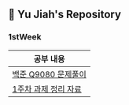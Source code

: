 ## 🙇 Yu Jiah's Repository
### 1stWeek
| 공부 내용 |
|----|
| [백준 Q9080 문제풀이](https://github.com/s-owl-study/Yu-Jiah/blob/main/1stweek/Q9080.java) |
| [1주차 과제 정리 자료](https://github.com/s-owl-study/Yu-Jiah/blob/main/1stweek/211105%20%EC%A0%95%EB%A6%AC.md) |
